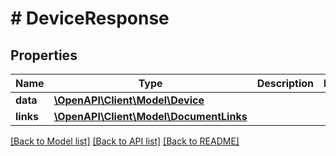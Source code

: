 # # DeviceResponse

## Properties

Name | Type | Description | Notes
------------ | ------------- | ------------- | -------------
**data** | [**\OpenAPI\Client\Model\Device**](Device.md) |  | 
**links** | [**\OpenAPI\Client\Model\DocumentLinks**](DocumentLinks.md) |  | 

[[Back to Model list]](../../README.md#documentation-for-models) [[Back to API list]](../../README.md#documentation-for-api-endpoints) [[Back to README]](../../README.md)


